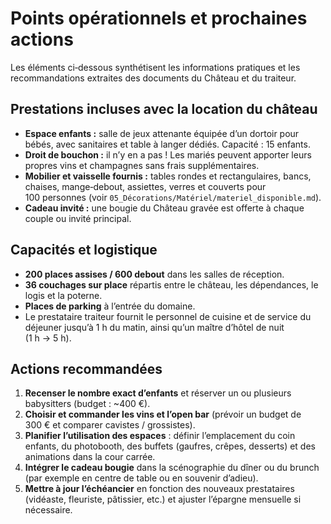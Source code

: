 # Points opérationnels et prochaines actions

Les éléments ci‑dessous synthétisent les informations pratiques et les recommandations extraites des documents du Château et du traiteur.

## Prestations incluses avec la location du château

* **Espace enfants :** salle de jeux attenante équipée d’un dortoir pour bébés, avec sanitaires et table à langer dédiés. Capacité : 15 enfants.  
* **Droit de bouchon :** il n’y en a pas ! Les mariés peuvent apporter leurs propres vins et champagnes sans frais supplémentaires.  
* **Mobilier et vaisselle fournis :** tables rondes et rectangulaires, bancs, chaises, mange‑debout, assiettes, verres et couverts pour 100 personnes (voir `05_Décorations/Matériel/materiel_disponible.md`).  
* **Cadeau invité :** une bougie du Château gravée est offerte à chaque couple ou invité principal.

## Capacités et logistique

* **200 places assises / 600 debout** dans les salles de réception.  
* **36 couchages sur place** répartis entre le château, les dépendances, le logis et la poterne.  
* **Places de parking** à l’entrée du domaine.  
* Le prestataire traiteur fournit le personnel de cuisine et de service du déjeuner jusqu’à 1 h du matin, ainsi qu’un maître d’hôtel de nuit (1 h → 5 h).

## Actions recommandées

1. **Recenser le nombre exact d’enfants** et réserver un ou plusieurs babysitters (budget : ~400 €).  
2. **Choisir et commander les vins et l’open bar** (prévoir un budget de 300 € et comparer cavistes / grossistes).  
3. **Planifier l’utilisation des espaces** : définir l’emplacement du coin enfants, du photobooth, des buffets (gaufres, crêpes, desserts) et des animations dans la cour carrée.  
4. **Intégrer le cadeau bougie** dans la scénographie du dîner ou du brunch (par exemple en centre de table ou en souvenir d’adieu).  
5. **Mettre à jour l’échéancier** en fonction des nouveaux prestataires (vidéaste, fleuriste, pâtissier, etc.) et ajuster l’épargne mensuelle si nécessaire.